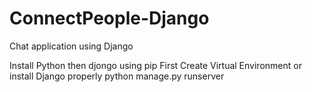 # ConnectPeople-Django
Chat application using Django

Install Python then djongo using pip
First Create Virtual Environment or install Django properly
python manage.py runserver
